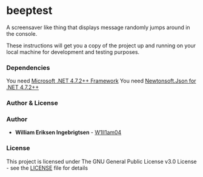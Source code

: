 # beeptest
A screensaver like thing that displays message randomly jumps around in the console.

These instructions will get you a copy of the project up and running on your local machine for development and testing purposes.

### Dependencies

You need [Microsoft .NET 4.7.2++ Framework](https://dotnet.microsoft.com/download/dotnet-framework)
You need [Newtonsoft.Json for .NET 4.7.2++](https://github.com/JamesNK/Newtonsoft.Json)

### Author & License

### Author

* **William Eriksen Ingebrigtsen** - [W1ll1am04](https://github.com/W1ll1am04)

### License

This project is licensed under The GNU General Public License v3.0 License - see the [LICENSE](LICENSE) file for details
